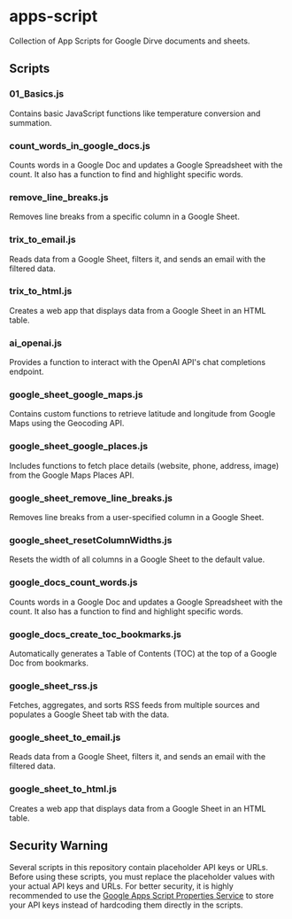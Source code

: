# apps-script

Collection of App Scripts for Google Dirve documents and sheets.

## Scripts

### 01_Basics.js
Contains basic JavaScript functions like temperature conversion and summation.

### count_words_in_google_docs.js
Counts words in a Google Doc and updates a Google Spreadsheet with the count. It also has a function to find and highlight specific words.

### remove_line_breaks.js
Removes line breaks from a specific column in a Google Sheet.

### trix_to_email.js
Reads data from a Google Sheet, filters it, and sends an email with the filtered data.

### trix_to_html.js
Creates a web app that displays data from a Google Sheet in an HTML table.

### ai_openai.js
Provides a function to interact with the OpenAI API's chat completions endpoint.

### google_sheet_google_maps.js
Contains custom functions to retrieve latitude and longitude from Google Maps using the Geocoding API.

### google_sheet_google_places.js
Includes functions to fetch place details (website, phone, address, image) from the Google Maps Places API.

### google_sheet_remove_line_breaks.js
Removes line breaks from a user-specified column in a Google Sheet.

### google_sheet_resetColumnWidths.js
Resets the width of all columns in a Google Sheet to the default value.

### google_docs_count_words.js
Counts words in a Google Doc and updates a Google Spreadsheet with the count. It also has a function to find and highlight specific words.

### google_docs_create_toc_bookmarks.js
Automatically generates a Table of Contents (TOC) at the top of a Google Doc from bookmarks.

### google_sheet_rss.js
Fetches, aggregates, and sorts RSS feeds from multiple sources and populates a Google Sheet tab with the data.

### google_sheet_to_email.js
Reads data from a Google Sheet, filters it, and sends an email with the filtered data.

### google_sheet_to_html.js
Creates a web app that displays data from a Google Sheet in an HTML table.

## Security Warning

Several scripts in this repository contain placeholder API keys or URLs. Before using these scripts, you must replace the placeholder values with your actual API keys and URLs. For better security, it is highly recommended to use the [Google Apps Script Properties Service](https://developers.google.com/apps-script/guides/properties) to store your API keys instead of hardcoding them directly in the scripts.